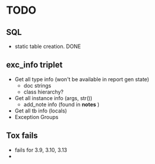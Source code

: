 # TODO

## SQL

- static table creation. DONE

## exc_info triplet

- Get all type info (won't be available in report gen state)
  - doc strings
  - class hierarchy?
- Get all instance info (args, str())
  - add_note info (found in __notes__ )
- Get all tb info (locals)
- Exception Groups

## Tox fails
- fails for 3.9, 3.10, 3.13
- 